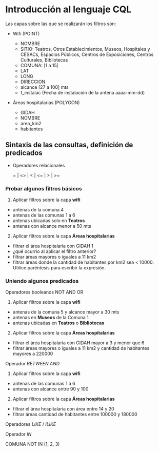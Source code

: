 # Introducción al lenguaje CQL

Las capas sobre las que se realizarán los filtros son:

* Wifi (POINT)
  * NOMBRE
  * SITIO: Teatros, Otros Establecimientos, Museos, Hospitales y CESACs, Espacios Públicos, Centros de Exposiciones, Centros Culturales, Bibliotecas
  * COMUNA: [1 a 15]
  * LAT
  * LONG
  * DIRECCION
  * alcance [27 a 100] mts
  * f_instalac (Fecha de instalación de la antena aaaa-mm-dd)

* Áreas hospitalarias (POLYGON)
  * GIDAH 
  * NOMBRE
  * area_km2
  * habitantes

## Sintaxis de las consultas, definición de predicados

- Operadores relacionales

  = | <> | < | <= | > | >=


### Probar algunos filtros básicos

1. Aplicar filtros sobre la capa **wifi** 
  * antenas de la comuna 4
  * antenas de las comunas 1 a 6
  * antenas ubicadas solo en **Teatros**
  * antenas con alcance menor a 50 mts


2. Aplicar filtros sobre la capa **Áreas hospitalarias** 
  * filtrar el área hospitalaria con GIDAH 1
  * ¿qué ocurrio al aplicar el filtro anterior?
  * filtrar áreas mayores o iguales a 11 km2
  * filtrar áreas donde la cantidad de habitantes por km2 sea < 10000. Utilice paréntesis para escribir la expresión.

### Uniendo algunos predicados
  Operadores booleanos NOT AND OR
  
1. Aplicar filtros sobre la capa **wifi** 
  * antenas de la comuna 5 y alcance mayor a 30 mts
  * antenas en **Museos** de la Comuna 1
  * antenas ubicadas en **Teatros** o **Bibliotecas**


2. Aplicar filtros sobre la capa **Áreas hospitalarias** 
  * filtrar el área hospitalaria con GIDAH mayor a 3 y menor que 6
  * filtrar áreas mayores o iguales a 11 km2 y cantidad de habitantes mayores a 220000

  Operador *BETWEEN AND*

1. Aplicar filtros sobre la capa **wifi** 
  * antenas de las comunas 1 a 6
  * antenas con alcance entre 90 y 100

2. Aplicar filtros sobre la capa **Áreas hospitalarias** 
  * filtrar el área hospitalaria con área entre 14 y 20
  * filtrar áreas cantidad de habitantes entre 100000 y 180000

  Operadores *LIKE* / *ILIKE*


  Operador *IN*

COMUNA NOT  IN (1, 2, 3)



